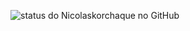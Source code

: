 ![status do Nicolaskorchaque no GitHub ](https://github-readme-stats.vercel.app/api?username=nicolaskorchaque&show_icons=true&theme=transparent)
